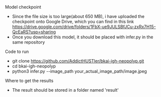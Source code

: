 Model checkpoint

- Since the file size is too large(about 650 MB), i have uploaded the checkpoint onto Google Drive, which you can find in this link
  https://drive.google.com/drive/folders/1FbX-ue9JULSBfJCu-zxRx7H15-QcEaRS?usp=sharing
- Once you download this model, it should be placed with infer.py in the same repository

Code to run

- git clone https://github.com/AddictHUSTler/bkai-igh-neopolyp.git
- cd bkai-igh-neopolyp
- python3 infer.py --image_path your_actual_image_path/image.jpeg

Where to get the results

- The result should be stored in a folder named 'result'


